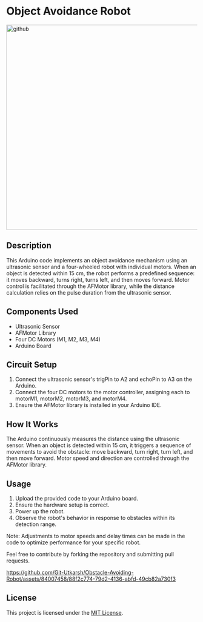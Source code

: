 # Object Avoidance Robot
<img width="540" alt="github" src="https://github.com/Git-Utkarsh/Obstacle-Avoiding-Robot/assets/84007458/7aeda056-1576-4711-8bd8-979557bbe6c9">

## Description

This Arduino code implements an object avoidance mechanism using an ultrasonic sensor and a four-wheeled robot with individual motors. When an object is detected within 15 cm, the robot performs a predefined sequence: it moves backward, turns right, turns left, and then moves forward. Motor control is facilitated through the AFMotor library, while the distance calculation relies on the pulse duration from the ultrasonic sensor.

## Components Used

- Ultrasonic Sensor
- AFMotor Library
- Four DC Motors (M1, M2, M3, M4)
- Arduino Board

## Circuit Setup

1. Connect the ultrasonic sensor's trigPin to A2 and echoPin to A3 on the Arduino.
2. Connect the four DC motors to the motor controller, assigning each to motorM1, motorM2, motorM3, and motorM4.
3. Ensure the AFMotor library is installed in your Arduino IDE.

## How It Works

The Arduino continuously measures the distance using the ultrasonic sensor. When an object is detected within 15 cm, it triggers a sequence of movements to avoid the obstacle: move backward, turn right, turn left, and then move forward. Motor speed and direction are controlled through the AFMotor library.

## Usage

1. Upload the provided code to your Arduino board.
2. Ensure the hardware setup is correct.
3. Power up the robot.
4. Observe the robot's behavior in response to obstacles within its detection range.

Note: Adjustments to motor speeds and delay times can be made in the code to optimize performance for your specific robot.

Feel free to contribute by forking the repository and submitting pull requests.


https://github.com/Git-Utkarsh/Obstacle-Avoiding-Robot/assets/84007458/88f2c774-79d2-4136-abfd-49cb82a730f3



## License

This project is licensed under the [MIT License](LICENSE).
